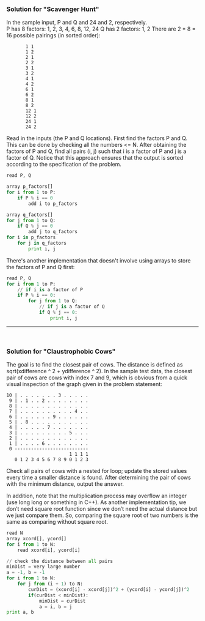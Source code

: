                                                                               
### Solution for "Scavenger Hunt"
 
In the sample input, P and Q and 24 and 2, respectively.  
P has 8 factors: 1, 2, 3, 4, 6, 8, 12, 24 
Q has 2 factors: 1, 2 
There are 2 * 8 = 16 possible pairings (in sorted order): 
```
       1 1 
       1 2 
       2 1 
       2 2 
       3 1 
       3 2 
       4 1 
       4 2 
       6 1 
       6 2 
       8 1 
       8 2 
       12 1 
       12 2 
       24 1 
       24 2 
```

 
Read in the inputs (the P and Q locations). First find the factors P and Q. This can be done by checking all the  numbers <= N. After obtaining the factors of P and Q, find all pairs (i, j) such that i is a factor of P and j is a  factor of Q. Notice that this approach ensures that the output is sorted according to the specification of the problem.  


```python
read P, Q 

array p_factors[] 
for i from 1 to P:  
    if P % i == 0 
        add i to p_factors 

array q_factors[] 
for j from 1 to Q: 
    if Q % j == 0 
        add j to q_factors         
for i in p_factors 
    for j in q_factors 
        print i, j 
```

There's another implementation that doesn't involve using arrays to store the factors of P and Q first: 

```python
read P, Q 
for i from 1 to P: 
    // if i is a factor of P 
    if P % i == 0: 
        for j from 1 to Q: 
            // if j is a factor of Q 
            if Q % j == 0: 
                print i, j 
```
 
---


<br>


                                                                              

### Solution for "Claustrophobic Cows"  

 
The goal is to find the closest pair of cows. The distance is defined as sqrt(xdifference ^ 2 + ydifference ^ 2). In  the sample test data, the closest pair of cows are cows with index 7 and 9, which is obvious from a quick visual inspection of the graph given in the problem statement: 

```
10 | . . . . . . . 3 . . . . . 
 9 | . 1 . . 2 . . . . . . . . 
 8 | . . . . . . . . . . . . . 
 7 | . . . . . . . . . . 4 . . 
 6 | . . . . . . 9 . . . . . . 
 5 | . 8 . . . . . . . . . . . 
 4 | . . . . . 7 . . . . . . . 
 3 | . . . . . . . . . 5 . . . 
 2 | . . . . . . . . . . . . . 
 1 | . . . . 6 . . . . . . . . 
 0 --------------------------- 
                       1 1 1 1 
   0 1 2 3 4 5 6 7 8 9 0 1 2 3 
```

Check all pairs of cows with a nested for loop; update the stored values every time a smaller distance is found. After determining the pair of cows with the minimum distance, output the answer. 
 
In addition, note that the multiplication process may overflow an integer (use long long or something in C++). As another implementation tip, we don’t need square root function since we don’t need the actual distance but we just compare them. So, comparing the square root of two numbers is the same as comparing without square root.  

```python
read N 
array xcord[], ycord[] 
for i from 1 to N: 
    read xcord[i], ycord[i] 

// check the distance between all pairs 
minDist = very large number 
a = -1, b = -1 
for i from 1 to N: 
    for j from (i + 1) to N: 
        curDist = (xcord[i] - xcord[j])^2 + (ycord[i] - ycord[j])^2 
        if(curDist < minDist): 
            minDist = curDist 
            a = i, b = j 
print a, b 

```

